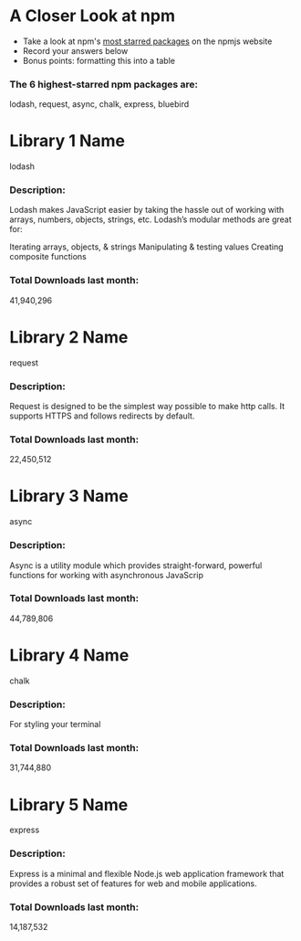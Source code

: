 # A Closer Look at npm
- Take a look at npm's [most starred packages](https://www.npmjs.com/browse/star) on the npmjs website
- Record your answers below
- Bonus points: formatting this into a table

### The 6 highest-starred npm packages are:
lodash, request, async, chalk, express, bluebird
# Library 1 Name
lodash

### Description:
Lodash makes JavaScript easier by taking the hassle out of working with arrays, numbers, objects, strings, etc. Lodash’s modular methods are great for:

Iterating arrays, objects, & strings
Manipulating & testing values
Creating composite functions
### Total Downloads last month:
41,940,296
# Library 2 Name
request
### Description:
Request is designed to be the simplest way possible to make http calls. It supports HTTPS and follows redirects by default.
### Total Downloads last month:
22,450,512
# Library 3 Name
async
### Description:
Async is a utility module which provides straight-forward, powerful functions for working with asynchronous JavaScrip
### Total Downloads last month:
44,789,806
# Library 4 Name
chalk
### Description:
For styling your terminal

### Total Downloads last month:
31,744,880
# Library 5 Name
express
### Description:
Express is a minimal and flexible Node.js web application framework that provides a robust set of features for web and mobile applications.
### Total Downloads last month:
14,187,532